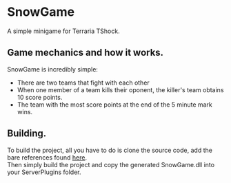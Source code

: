 # SnowGame

A simple minigame for Terraria TShock.

## Game mechanics and how it works.

SnowGame is incredibly simple:
  - There are two teams that fight with each other
  - When one member of a team kills their oponent, the killer's team obtains 10 score points.
  - The team with the most score points at the end of the 5 minute mark wins.



## Building.

To build the project, all you have to do is clone the source code, add the bare references found [here](https://tshock.readme.io/docs/hello-world#dont-forget-to-reference).  
Then simply build the project and copy the generated SnowGame.dll into your ServerPlugins folder.